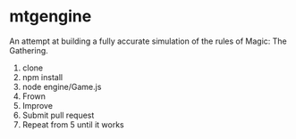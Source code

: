 # mtgengine

An attempt at building a fully accurate simulation of the rules of Magic: The Gathering.

1. clone
2. npm install
3. node engine/Game.js
4. Frown
5. Improve
6. Submit pull request
7. Repeat from 5 until it works
